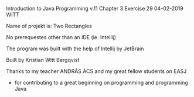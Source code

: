 Introduction to Java Programming v.11 
Chapter 3
Exercise 29
04-02-2019
WITT

Name of projekt is: Two Rectangles

No prerequestes other than an IDE (ie. Intellij)

The program was built with the help of Intellij by JetBrain

Built by Kristian Witt Bergqvist

Thanks to my teacher ANDRÁS ÁCS and my great fellow students on EASJ
- for contributing to a great beginning on programming and programming Java
